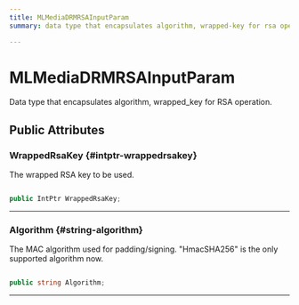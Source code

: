 ```yaml
---
title: MLMediaDRMRSAInputParam
summary: data type that encapsulates algorithm, wrapped-key for rsa operation. 

---
```


# MLMediaDRMRSAInputParam




Data type that encapsulates algorithm, wrapped&#95;key for RSA operation.   





## Public Attributes

### WrappedRsaKey {#intptr-wrappedrsakey}

The wrapped RSA key to be used. 

```csharp

public IntPtr WrappedRsaKey;

```






-----------

### Algorithm {#string-algorithm}

The MAC algorithm used for padding/signing. "HmacSHA256" is the only supported algorithm now. 

```csharp

public string Algorithm;

```






-----------

